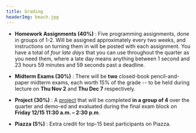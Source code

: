 ```yaml
---
title: Grading
headerImg: beach.jpg
---
```


- **Homework Assignments (40%)** :
  Five programming assignments, done in groups of 1-2.
  Will be assigned approximately every two weeks,
  and instructions on turning them in will be posted with
  each assignment. You have a total of *four late days*
  that you can use throughout the quarter as you need them,
  where a late day means anything between 1 second and 23
  hours 59 minutes and 59 seconds past a deadline.

- **Midterm Exams (30%)** :
  There will be **two** closed-book pencil-and-paper midterm exams,
  each worth 15% of the grade -- to be held during lecture on
  **Thu Nov 2** and **Thu Dec 7** respectively.

- **Project (30%)** :
  A [project](project.html) that will be completed **in a group of 4** over
  the quarter and demo-ed and evaluated during the final exam block on **Friday 12/15 11:30 a.m. – 2:30 p.m**.

- **Piazza (5%)** :
  Extra credit for top-15 best participants on Piazza.
